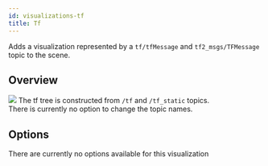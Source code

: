 ```yaml
---
id: visualizations-tf
title: Tf
---
```


Adds a visualization represented by a `tf/tfMessage` and `tf2_msgs/TFMessage` topic to the scene.

## Overview

![](/img/viz/viz-tf.png)
The tf tree is constructed from `/tf` and `/tf_static` topics.  
There is currently no option to change the topic names.

## Options
There are currently no options available for this visualization

[//]: # ( 
)


